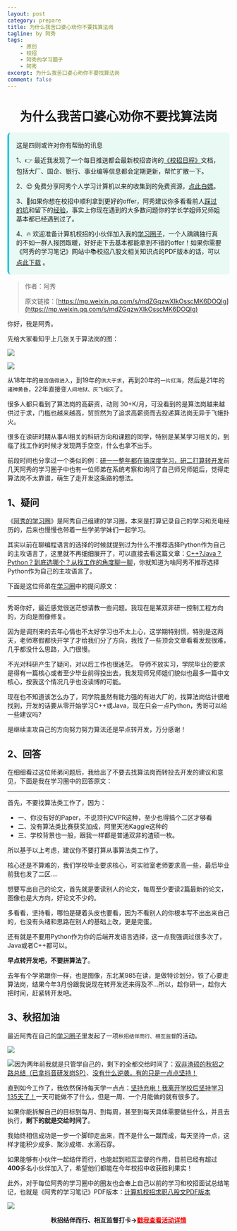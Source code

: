 ```yaml
---
layout: post
category: prepare
title: 为什么我苦口婆心劝你不要找算法岗
tagline: by 阿秀
tags:
    - 原创
    - 校招
    - 阿秀的学习圈子
    - 阿秀
excerpt: 为什么我苦口婆心劝你不要找算法岗
comment: false
---
```




<h1 align="center">
为什么我苦口婆心劝你不要找算法岗
</h1>
<div style="border-color: #24C6DC;
            background-color: #e9f9f3;         
            margin: 1rem 0;
        padding: .25rem 1rem;
        border-left-width: .3rem;
        border-left-style: solid;
        border-radius: .5rem;
        color: inherit;">
  <p>这是四则或许对你有帮助的讯息</p>
  <p>1、👉 最近我发现了一个每日推送都会最新校招咨询的<a style="text-decoration: underline" href="https://flowus.cn/ee50d5eb-3cd5-4f74-880e-95b215dd4ff2" target="_blank">《校招日程》</a>文档，包括大厂、国企、银行、事业编等信息都会定期更新，帮忙扩散一下。</p>  
  <p>2、😍
    免费分享阿秀个人学习计算机以来的收集到的免费资源，<a style="text-decoration: underline" href="/notes/07-resources/01-free/01-introduce.html" target="_blank">点此白嫖</a>。
  </p>
  <p>3、🚀如果你想在校招中顺利拿到更好的offer，阿秀建议你多看看前人<a style="text-decoration: underline" href="https://www.yuque.com/tuobaaxiu/httmmc/npg1k81zeq4wfpyz" target="_blank">踩过的坑</a>和留下的<a style="text-decoration: underline"  target="_blank" href="https://www.yuque.com/tuobaaxiu/httmmc/gge9ppd0mbu2d3dp">经验</a>，事实上你现在遇到的大多数问题你的学长学姐师兄师姐基本都已经遇到过了。
  </p>
  <p>4、🔥 欢迎准备计算机校招的小伙伴加入我的<a  style="text-decoration: underline" href="https://www.yuque.com/tuobaaxiu/httmmc/xg0otqvc17wfx4u9" target="_blank">学习圈子</a>，一个人踽踽独行真的不如一群人报团取暖，好好走下去基本都能拿到不错的offer！如果你需要《阿秀的学习笔记》网站中📚︎校招八股文相关知识点的PDF版本的话，可以<a style="text-decoration: underline" href="/notes/08-other/02-question.html#_5、如何下载阿秀的学习笔记内容pdf版本" target="_blank">点此下载</a> 。</p>   </div>



>作者：阿秀
>
>原文链接：[https://mp.weixin.qq.com/s/mdZGqzwXIkOsscMK6DOQlg](https://mp.weixin.qq.com/s/mdZGqzwXIkOsscMK6DOQlg)



你好，我是阿秀。

先给大家看知乎上几张关于算法岗的图：

![](https://axiu-image-bed.oss-cn-shanghai.aliyuncs.com/img/202206220051123.png)

![](https://axiu-image-bed.oss-cn-shanghai.aliyuncs.com/img/202206220051075.png)

从18年年的`是否值得进入`，到19年的`供大于求`，再到20年的`一片红海`，然后是21年的`诸神黄昏`，22年直接变`人间地狱、灰飞烟灭`了。

很多人都只看到了算法岗的高薪资，动则 30+K/月，可没看到的是算法岗越来越供过于求，门槛也越来越高，贸贸然为了追求高薪资而去投递算法岗无异于飞蛾扑火。

很多在读研时期从事AI相关的科研方向和课题的同学，特别是某某学习相关的，到临了找工作的时候才发现两手空空，什么也拿不出手。

前段时间也分享过一个类似的例：[研一一整年都在搞深度学习，研二打算转开发](./20220530-研一一整年都在搞深度学习，研二打算转开发.md)前几天阿秀的学习圈子中也有一位师弟在系统考察和询问了自己师兄师姐后，觉得走算法岗不太靠谱，萌生了走开发这条路的想法。





## 1、疑问

《[阿秀的学习圈](http://mp.weixin.qq.com/s?__biz=Mzg2MDU0ODM3MA==&mid=2247503490&idx=1&sn=c0774b72d6db21f49a3ffb9bf500dd29&chksm=ce2632fff951bbe947883131ec62d4f3746355b7f2466a5b2a6c463de36ed9db80954299b6c6&scene=21#wechat_redirect)》是阿秀自己组建的学习圈，本来是打算记录自己的学习和充电经历的，后来也慢慢也带着一些学弟学妹们一起学习。

其实以前在聊编程语言的选择的时候就提到过为什么不推荐选择Python作为自己的主攻语言了，这里就不再细细展开了，可以直接去看这篇文章：[C++?Java？Python？到底选哪个？从找工作的角度聊一聊](http://mp.weixin.qq.com/s?__biz=Mzg2MDU0ODM3MA==&mid=2247493242&idx=1&sn=84925d3afb50970ef8e68ca214a02b80&chksm=ce261a07f9519311447d7d162c78105918e592fad8f467df3ac52c025d143085226d8d07bc3f&scene=21#wechat_redirect)，你就知道为啥阿秀不推荐选择Python作为自己的主攻语言了。

下面是这位师弟在[学习圈](http://mp.weixin.qq.com/s?__biz=Mzg2MDU0ODM3MA==&mid=2247503490&idx=1&sn=c0774b72d6db21f49a3ffb9bf500dd29&chksm=ce2632fff951bbe947883131ec62d4f3746355b7f2466a5b2a6c463de36ed9db80954299b6c6&scene=21#wechat_redirect)中的提问原文：

---

秀哥你好，最近感觉很迷茫想请教一些问题。我现在是某双非研一控制工程方向的，方向是图像修复。

因为是调剂来的去年心情也不太好学习也不太上心，这学期特别慌，特别是这两天，老师寒假都快开学了才给我们分了方向，我找了一些顶会文章看看发现很难，几乎都没什么思路，入门很慢。

不光对科研产生了疑问，对以后工作也很迷茫。 导师不放实习，学院毕业的要求是得有一篇核心或者至少毕业前得投出去，我发现师兄师姐们貌似也最多一篇中文核心，按我这个情况几乎也没读博的可能。

现在也不知道该怎么办了，同学院虽然有能力强的有进大厂的，找算法岗估计很难找到，开发的话要从零开始学习C++或Java，现在只会一点Python，秀哥可以给一些建议吗?

是继续主攻自己的方向努力努力算法还是早点转开发，万分感谢！



## 2、回答

在细细看过这位师弟问题后，我给出了不要去找算法岗而转投去开发的建议和意见，下面是我在学习圈中的回答原文：

---

首先，不要找算法类工作了，因为：

- 一、你没有好的Paper，不说顶刊CVPR这种，至少也得搞个二区才够看
- 二、没有算法类比赛获奖加成，阿里天池Kaggle这种的
- 三、学校背景也一般，跟我一样都是普通双非的渣硕一枚。

所以基于以上考虑，建议你不要打算从事算法类工作了。

核心还是不算难的，我们学校毕业要求核心，可实验室老师要求高一些，最后毕业前我也发了二区....

想要写出自己的论文，首先就是要读别人的论文，每周至少要读2篇最新的论文，图像也是大方向，好论文不少的。

多看看，坚持看，哪怕是硬着头皮也要看，因为不看别人的你根本写不出出来自己的，也没有头绪和思路在别人的基础上改，更是完蛋。

 还有就是不要用Python作为你的后端开发语言选择，这一点我强调过很多次了，Java或者C++都可以。 

**早点转开发吧，不要拼算法了**。

去年有个学弟跟你一样，也是图像，东北某985在读，是做特诊划分，铁了心要走算法岗，结果今年3月份跟我说现在转开发还来得及不...所以，趁你研一，趁你大把时间，赶紧转开发吧。

## 3、秋招加油

最近阿秀在自己的[学习圈子](http://mp.weixin.qq.com/s?__biz=Mzg2MDU0ODM3MA==&mid=2247503490&idx=1&sn=c0774b72d6db21f49a3ffb9bf500dd29&chksm=ce2632fff951bbe947883131ec62d4f3746355b7f2466a5b2a6c463de36ed9db80954299b6c6&scene=21#wechat_redirect)里发起了一项`秋招结伴而行、相互监督`的活动。

![](https://axiu-image-bed.oss-cn-shanghai.aliyuncs.com/img/202206181602774.png)

![](https://axiu-image-bed.oss-cn-shanghai.aliyuncs.com/img/202206181602169.png)因为两年前我就是只管学自己的，剩下的全都交给时间了：[双非渣硕的秋招之路总结（已拿抖音研发岗SP）](http://mp.weixin.qq.com/s?__biz=Mzg2MDU0ODM3MA==&mid=2247484185&idx=1&sn=39728960ae985a4ecda34da4fb076865&chksm=ce25ff64f95276727955bf6eb0838763c4864fa923d59440a4a3025f8b81df4fab219cba0a8f&scene=21#wechat_redirect)、[没有什么逆袭，有的只是一点点坚持！](http://mp.weixin.qq.com/s?__biz=Mzg2MDU0ODM3MA==&mid=2247490699&idx=1&sn=0f7a1ee4100a310d679f5ab84fbfa3bc&chksm=ce25e0f6f95269e08c740d212bc7b0d7a4f9a5c01b9a5fff7ed92c30f2348638a3b0c829374e&scene=21#wechat_redirect)

直到如今工作了，我依然保持每天学一点点：[坚持充电！我离开学校后坚持学习135天了！](http://mp.weixin.qq.com/s?__biz=Mzg2MDU0ODM3MA==&mid=2247502656&idx=1&sn=f277a32fe401896bf35744baff6e16b1&chksm=ce26373df951be2b5bb79d9b5a98bdfce33effe9a078ef3bcef535c69a3ec9ddab0a0155d93a&scene=21#wechat_redirect)一天可能做不了什么，但是一周、一个月能做的就有很多了。

如果你能拆解自己的目标到每月、到每周，甚至到每天具体需要做些什么，并且去执行，**剩下的就是交给时间了**。

我始终相信成功是一步一个脚印走出来，而不是什么一蹴而成，每天坚持一点，这样才能积少成多、聚沙成塔、水滴石穿。

如果能够有小伙伴一起结伴而行，也能起到相互监督的作用，目前已经有超过**400**多名小伙伴加入了，希望他们都能在今年校招中收获胜利果实！

此外，对于每位阿秀的学习圈中的圈友也会奉上自己以前的学习和校招面试总结笔记，也就是《阿秀的学习笔记》PDF版本：[计算机校招求职八股文PDF版本](http://mp.weixin.qq.com/s?__biz=Mzg2MDU0ODM3MA==&mid=2247503555&idx=1&sn=7bfa20dc7c494187630eb48d8a383ede&chksm=ce2632bef951bba8424f4c3f20747cbafc454a664e533896baebdc54328c47dc6a9eeedec162&scene=21#wechat_redirect)

![](https://axiu-image-bed.oss-cn-shanghai.aliyuncs.com/img/202206181602298.png)

<div align="center" style="font-weight: bold">秋招结伴而行、相互监督打卡-><a href="http://mp.weixin.qq.com/s?__biz=Mzg2MDU0ODM3MA==&mid=2247503490&idx=1&sn=c0774b72d6db21f49a3ffb9bf500dd29&chksm=ce2632fff951bbe947883131ec62d4f3746355b7f2466a5b2a6c463de36ed9db80954299b6c6&scene=21#wechat_redirect"><span style="color:red">戳我查看活动详情</span></a>
</div>










